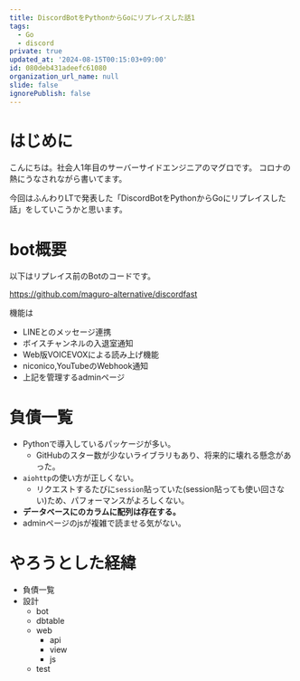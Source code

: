 ```yaml
---
title: DiscordBotをPythonからGoにリプレイスした話1
tags:
  - Go
  - discord
private: true
updated_at: '2024-08-15T00:15:03+09:00'
id: 080deb431adeefc61080
organization_url_name: null
slide: false
ignorePublish: false
---
```

# はじめに
こんにちは。社会人1年目のサーバーサイドエンジニアのマグロです。
コロナの熱にうなされながら書いてます。

今回はふんわりLTで発表した「DiscordBotをPythonからGoにリプレイスした話」をしていこうかと思います。

# bot概要
以下はリプレイス前のBotのコードです。

https://github.com/maguro-alternative/discordfast

機能は
- LINEとのメッセージ連携
- ボイスチャンネルの入退室通知
- Web版VOICEVOXによる読み上げ機能
- niconico,YouTubeのWebhook通知
- 上記を管理するadminページ

# 負債一覧
- Pythonで導入しているパッケージが多い。
  - GitHubのスター数が少ないライブラリもあり、将来的に壊れる懸念があった。
- ```aiohttp```の使い方が正しくない。
  - リクエストするたびに```session```貼っていた(session貼っても使い回さない)ため、パフォーマンスがよろしくない。
- **データベースにのカラムに配列は存在する。**
- adminページのjsが複雑で読ませる気がない。

# やろうとした経緯

- 負債一覧
- 設計
  - bot
  - dbtable
  - web
    - api
    - view
    - js
  - test

